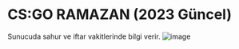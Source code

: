 # CS:GO RAMAZAN (2023 Güncel)
Sunucuda sahur ve iftar vakitlerinde bilgi verir.
![image](https://user-images.githubusercontent.com/89659705/163066027-04016eb8-146d-4cd1-9c7f-567881d5b9cc.png)
